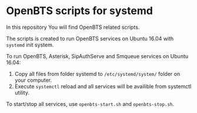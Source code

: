 # OpenBTS scripts for systemd
In this repository You will find OpenBTS related scripts.

The scripts is created to run OpenBTS services on Ubuntu 16.04 with ```systemd``` init system.

To run OpenBTS, Asterisk, SipAuthServe and Smqueue services on Ubuntu 16.04:
1. Copy all files from folder systemd to ```/etc/systemd/system/``` folder on your computer.
2. Execute ```systemctl``` reload and all services will be availible from systemctl utility.

To start/stop all services, use ```openbts-start.sh``` and ```openbts-stop.sh```.
